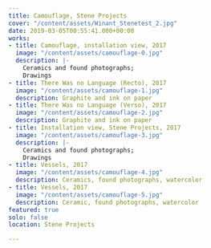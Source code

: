 ```yaml
---
title: Camouflage, Stene Projects
cover: "/content/assets/Winant_Stenetest_2.jpg"
date: 2019-03-05T00:55:41.000+00:00
works:
- title: Camouflage, installation view, 2017
  image: "/content/assets/camouflage-0.jpg"
  description: |-
    Ceramics and found photographs;
    Drawings
- title: There Was no Language (Recto), 2017
  image: "/content/assets/camouflage-1.jpg"
  description: Graphite and ink on paper
- title: There Was no Language (Verso), 2017
  image: "/content/assets/camouflage-2.jpg"
  description: Graphite and ink on paper
- title: Installation view, Stene Projects, 2017
  image: "/content/assets/camouflage-3.jpg"
  description: |-
    Ceramics and found photographs;
    Drawings
- title: Vessels, 2017
  image: "/content/assets/camouflage-4.jpg"
  description: Ceramics, found photographs, watercolor
- title: Vessels, 2017
  image: "/content/assets/camouflage-5.jpg"
  description: Ceramic, found photographs, watercolor
featured: true
solo: false
location: Stene Projects

---
```

